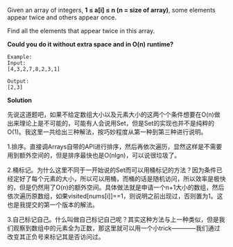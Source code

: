 Given an array of integers, **1 ≤ a[i] ≤ n (n = size of array)**, some elements appear twice and others appear once.

Find all the elements that appear twice in this array.

**Could you do it without extra space and in O(n) runtime?**

```
Example:
Input:
[4,3,2,7,8,2,3,1]

Output:
[2,3]
```
**Solution**

先说这道题吧，如果不给定数组大小以及元素大小的这两个个条件想要在O(n)做出来理论上是不可能的，可能有人会说用Set，但是Set的实现也并不是纯粹的O(1)。我这里一共给出三种解法，按巧妙程度从第一种到第三种进行说明。

1.排序。直接调Arrays自带的API进行排序，然后再依次遍历，显然这样是不需要用到额外空间的，但是排序最快也是O(nlgn)，可以说很垃圾了。

2.桶标记。为什么这里不同于一开始说的Set而可以用桶标记的方法？因为条件已经定好了每个元素的大小，所以可以用桶，而桶的话是随机访问，所以效率是极快的，但是仍然用了O(n)的额外空间。具体做法就是申请一个n+1大小的数组，然后依次遍历原数组，如果visited[nums[i]]==1，则说明之前出现过，否则置为1。这也是我提交的第一个版本的解法。

3.自己标记自己。什么叫做自己标记自己呢？其实这种方法与上一种类似，但是我们观察到数组中的元素全为正数，那这里就可以用一个小trick————我们通过改变其正负号来标记其是否访问过。
